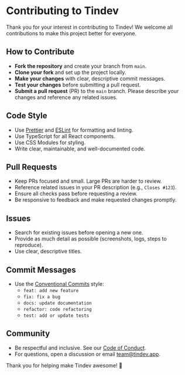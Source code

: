 # Contributing to Tindev

Thank you for your interest in contributing to Tindev! We welcome all contributions to make this project better for everyone.

## How to Contribute
- **Fork the repository** and create your branch from `main`.
- **Clone your fork** and set up the project locally.
- **Make your changes** with clear, descriptive commit messages.
- **Test your changes** before submitting a pull request.
- **Submit a pull request** (PR) to the `main` branch. Please describe your changes and reference any related issues.

## Code Style
- Use [Prettier](https://prettier.io/) and [ESLint](https://eslint.org/) for formatting and linting.
- Use TypeScript for all React components.
- Use CSS Modules for styling.
- Write clear, maintainable, and well-documented code.

## Pull Requests
- Keep PRs focused and small. Large PRs are harder to review.
- Reference related issues in your PR description (e.g., `Closes #123`).
- Ensure all checks pass before requesting a review.
- Be responsive to feedback and make requested changes promptly.

## Issues
- Search for existing issues before opening a new one.
- Provide as much detail as possible (screenshots, logs, steps to reproduce).
- Use clear, descriptive titles.

## Commit Messages
- Use the [Conventional Commits](https://www.conventionalcommits.org/) style:
  - `feat: add new feature`
  - `fix: fix a bug`
  - `docs: update documentation`
  - `refactor: code refactoring`
  - `test: add or update tests`

## Community
- Be respectful and inclusive. See our [Code of Conduct](CODE_OF_CONDUCT.md).
- For questions, open a discussion or email team@tindev.app.

Thank you for helping make Tindev awesome! 🚀 